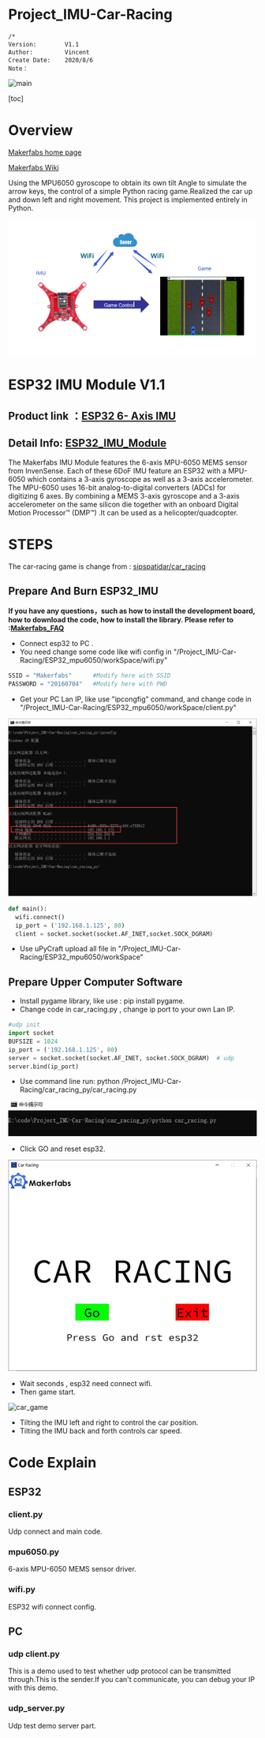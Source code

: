 # Project_IMU-Car-Racing

```
/*
Version:		V1.1
Author:			Vincent
Create Date:	2020/8/6
Note：
```

![main](md_pic/main.gif)



[toc]

# Overview

[Makerfabs home page](https://www.makerfabs.com/)

[Makerfabs Wiki](https://makerfabs.com/wiki/index.php?title=Main_Page)



Using the MPU6050 gyroscope to obtain its own tilt Angle to simulate the arrow keys, the control of a simple Python racing game.Realized the car up and down left and right movement. This project is implemented entirely in Python.

![oversee](md_pic/oversee.png)

# ESP32 IMU Module V1.1

## Product link ：[ESP32 6- Axis IMU](https://www.makerfabs.com/esp32-6-axis-imu.html) 

## Detail Info: [ESP32_IMU_Module](https://github.com/Makerfabs/ESP32_IMU_Module)

The Makerfabs IMU Module features the 6-axis MPU-6050 MEMS sensor from InvenSense. Each of these 6DoF IMU feature an ESP32 with a MPU-6050 which contains a 3-axis gyroscope as well as a 3-axis accelerometer. The MPU-6050 uses 16-bit analog-to-digital converters (ADCs) for digitizing 6 axes. By combining a MEMS 3-axis gyroscope and a 3-axis accelerometer on the same silicon die together with an onboard Digital Motion Processor™ (DMP™) .It can be used as a helicopter/quadcopter.

# STEPS

The car-racing game is change from : [sipspatidar/car_racing](https://github.com/sipspatidar/car_racing)

## Prepare And Burn ESP32_IMU

**If you have any questions，such as how to install the development board, how to download the code, how to install the library. Please refer to :[Makerfabs_FAQ](https://github.com/Makerfabs/Makerfabs_FAQ)**

- Connect esp32 to PC .
- You need change some code like wifi config in "/Project_IMU-Car-Racing/ESP32_mpu6050/workSpace/wifi.py"

```python
SSID = "Makerfabs"      #Modify here with SSID
PASSWORD = "20160704"   #Modify here with PWD
```

- Get your PC Lan IP, like use "ipcongfig" command, and change code in "/Project_IMU-Car-Racing/ESP32_mpu6050/workSpace/client.py"

![ipconfig](md_pic/ipconfig.png)

```python
def main():
  wifi.connect()
  ip_port = ('192.168.1.125', 80)
  client = socket.socket(socket.AF_INET,socket.SOCK_DGRAM)
```



- Use uPyCraft upload all file in "/Project_IMU-Car-Racing/ESP32_mpu6050/workSpace"



## Prepare Upper Computer Software

- Install pygame library, like use : pip install pygame.
- Change code in car_racing.py , change ip port to your own Lan IP.

```python
#udp init
import socket
BUFSIZE = 1024
ip_port = ('192.168.1.125', 80)
server = socket.socket(socket.AF_INET, socket.SOCK_DGRAM)  # udp
server.bind(ip_port)
```

- Use command line run: python /Project_IMU-Car-Racing/car_racing_py/car_racing.py

![step1](md_pic/step1.jpg)

- Click GO and reset esp32.

![step2](md_pic/step2.jpg)

- Wait seconds , esp32 need connect wifi.
- Then game start.

![car_game](md_pic/imu_car.gif)

- Tilting the IMU left and right to control the car position.
- Tilting the IMU back and forth controls car speed.

# Code Explain

## ESP32

### client.py

Udp connect and main code.

### mpu6050.py 

6-axis MPU-6050 MEMS sensor driver.

### wifi.py 

ESP32 wifi connect config.

## PC

### udp client.py

This is a demo used to test whether udp protocol can be transmitted through.This is the sender.If you can't communicate, you can debug your IP with this demo.

### udp_server.py

Udp test demo server part.